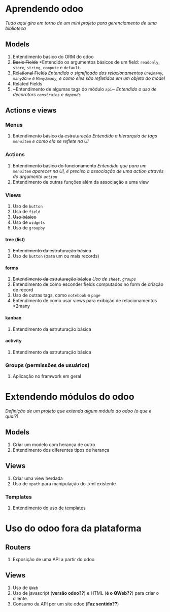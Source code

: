 # Aprendendo odoo

*Tudo aqui gira em torno de um mini projeto para gerenciamento de uma biblioteca*

## Models
1. Entendimento basico do ORM do odoo
  1. ~~Basic Fields~~
    *Entendido os argumentos básicos de um field: `readonly`, `store`, `string`, `compute` e `default`. 
  2. ~~Relational Fields~~
    *Entendido o significado dos relacionamentos `One2many`, `many2One` e `Many2many`, e como eles são refletidos em um objeto do model*
  3. Related Fields
2. ~Entendimento de algumas tags do módulo `api`~
  *Entendido o uso de decorators `constrains` e `depends`* 


## Actions e views

### Menus
1. ~~Entendimento básico da estruturação~~
  *Entendido a hierarquia de tags `menuitem` e como ela se reflete na UI*

### Actions
1. ~~Entendimento básico do funcionamento~~
  *Entendido que para um `menuitem` aparecer na UI, é preciso a associação de uma action através do argumento `action`*
2. Entendimento de outras funções além da associação a uma view

### Views

1. Uso de `button` 
2. Uso de `field`
  1. ~~Uso básico~~
  2. Uso de `widgets`
3. Uso de `groupby`


#### tree (list)
1. ~~Entendimento da estruturação básica~~
2. Uso de `button` (para um ou mais records)

#### forms
1. ~~Entendimento da estruturação básica~~
  *Uso de `sheet`, `groups`*
2. Entendimento de como esconder fields computados no form de criação de record
3. Uso de outras tags, como `notebook` e `page`
4. Entendimento de como usar views para exibição de relacionamentos *2many

#### kanban
1. Entendimento da estruturação básica

#### activity
1. Entendimento da estruturação básica

### Groups (permissões de usuários)
1. Aplicação no framwork em geral

# Extendendo módulos do odoo

*Definição de um projeto que extenda algum módulo do odoo (o que e qual?)*

## Models
1. Criar um modelo com herança de outro
2. Entendimento dos diferentes tipos de herança

## Views
1. Criar uma view herdada
  1. Uso de `xpath` para manipulação do .xml existente

### Templates
1. Entendimento do uso de templates

# Uso do odoo fora da plataforma

## Routers
1. Exposição de uma API a partir do odoo

## Views
1. Uso de `QWeb`
2. Uso de javascript (**versão odoo??**) e HTML (**é o QWeb??**) para criar o cliente.
3. Consumo da API por um site odoo (**Faz sentido??**)